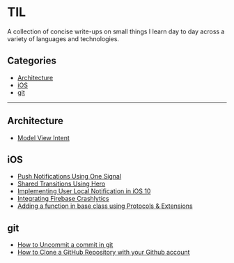 # TIL

A collection of concise write-ups on small things I learn day to day across a
variety of languages and technologies. 

## Categories

* [Architecture](#architecture)
* [iOS](#ios)
* [git](#git)

---

## Architecture

- [Model View Intent](architecture/model-view-intent.md)

## iOS

- [Push Notifications Using One Signal](ios/implement_one_signal.md)
- [Shared Transitions Using Hero](ios/shared_transitions_using_hero.md)
- [Implementing User Local Notification in iOS 10](ios/implementing_local_notifications.md)
- [Integrating Firebase Crashlytics](ios/integrating_firebase_crashlytics.md)
- [Adding a function in base class using Protocols & Extensions](ios/adding_function_in_every_ui_controller.md)

## git
- [How to Uncommit a commit in git](git/uncommit_a_commit_in_git.md)
- [How to Clone a GitHub Repository with your Github account](git/how_to_clone_git_repo_with_your_github_account.md)

